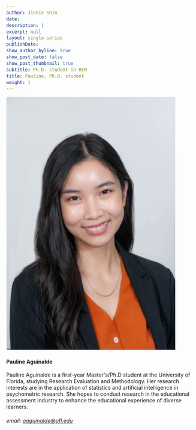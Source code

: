 ```yaml
---
author: Jinnie Shin 
date: 
description: |
excerpt: null
layout: single-series
publishDate: 
show_author_byline: true
show_post_date: false
show_post_thumbnail: true 
subtitle: Ph.D. student in REM
title: Pauline, Ph.D. student
weight: 1
---
```


![img](featured.jpg)

#### Pauline Aguinalde 
Pauline Aguinalde is a first-year Master's/Ph.D student at the University of Florida, studying Research Evaluation and Methodology. Her research interests are in the application of statistics and artificial intelligence in psychometric research.  She hopes to conduct research in the educational assessment industry to enhance the educational experience of diverse learners.
###### email: aaguinalde@ufl.edu

